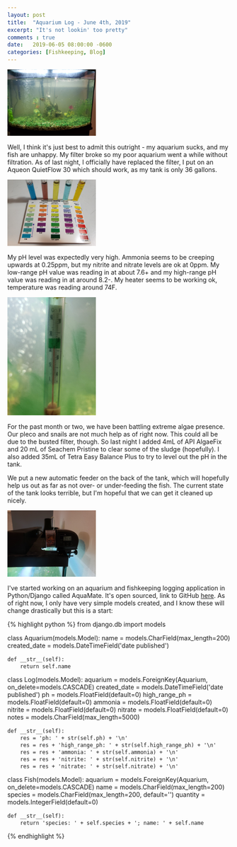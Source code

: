 ```yaml
---
layout: post
title:  "Aquarium Log - June 4th, 2019"
excerpt: "It's not lookin' too pretty"
comments : true
date:   2019-06-05 08:00:00 -0600
categories: [Fishkeeping, Blog]
---
```

<img src="../img/WaterTests/060419State.jpg" alt="June 4 2019 Aquarium View" width="200"/>

Well, I think it's just best to admit this outright - my aquarium sucks, and my fish are unhappy. My filter broke so my poor aquarium went a while without filtration. As of last night, I officially have replaced the filter, I put on an Aqueon QuietFlow 30 which should work, as my tank is only 36 gallons.

<img src="../img/WaterTests/060419Results.jpg" alt="June 4 2019 Water Test Results" width="200"/>

My pH level was expectedly very high. Ammonia seems to be creeping upwards at 0.25ppm, but my nitrite and nitrate levels are ok at 0ppm. My low-range pH value was reading in at about 7.6+ and my high-range pH value was reading in at around 8.2-. My heater seems to be working ok, temperature was reading around 74F.

<img src="../img/WaterTests/060419Temp.jpg" alt="Temperature Gauge June 4 2019" width="200"/>

For the past month or two, we have been battling extreme algae presence. Our pleco and snails are not much help as of right now. This could all be due to the busted filter, though. So last night I added 4mL of API AlgaeFix and 20 mL of Seachem Pristine to clear some of the sludge (hopefully). I also added 35mL of Tetra Easy Balance Plus to try to level out the pH in the tank.

We put a new automatic feeder on the back of the tank, which will hopefully help us out as far as not over- or under-feeding the fish. The current state of the tank looks terrible, but I'm hopeful that we can get it cleaned up nicely.

<img src="../img/Automatic-Feeder.jpg" alt="Auto Feeder" width="200"/>

I've started working on an aquarium and fishkeeping logging application in Python/Django called AquaMate. It's open sourced, link to GitHub [here](https://github.com/JakenHerman/AquaMate). As of right now, I only have very simple models created, and I know these will change drastically but this is a start:


{% highlight python %}
from django.db import models


class Aquarium(models.Model):
    name = models.CharField(max_length=200)
    created_date = models.DateTimeField('date published')

    def __str__(self):
        return self.name


class Log(models.Model):
    aquarium = models.ForeignKey(Aquarium, on_delete=models.CASCADE)
    created_date = models.DateTimeField('date published')
    ph = models.FloatField(default=0)
    high_range_ph = models.FloatField(default=0)
    ammonia = models.FloatField(default=0)
    nitrite = models.FloatField(default=0)
    nitrate = models.FloatField(default=0)
    notes = models.CharField(max_length=5000)
    
    def __str__(self):
        res = 'ph: ' + str(self.ph) + '\n'
        res = res + 'high_range_ph: ' + str(self.high_range_ph) + '\n'
        res = res + 'ammonia: ' + str(self.ammonia) + '\n'
        res = res + 'nitrite: ' + str(self.nitrite) + '\n'
        res = res + 'nitrate: ' + str(self.nitrate) + '\n'


class Fish(models.Model):
    aquarium = models.ForeignKey(Aquarium, on_delete=models.CASCADE)
    name = models.CharField(max_length=200)
    species = models.CharField(max_length=200, default='')
    quantity = models.IntegerField(default=0)

    def __str__(self):
        return 'species: ' + self.species + '; name: ' + self.name
{% endhighlight %}
